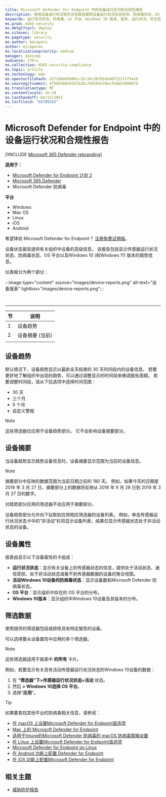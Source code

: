 ```yaml
---
title: Microsoft Defender for Endpoint 中的设备运行状况和合规性报告
description: 使用设备运行状况和符合性报告跟踪设备运行状况状态检测、防病毒状态、OS 平台和Windows 10版本
keywords: 运行状况状态、防病毒、os 平台、Windows 10 版本、版本、运行状况、符合性、状态
ms.prod: m365-security
ms.mktglfcycl: deploy
ms.sitesec: library
ms.pagetype: security
ms.author: macapara
author: mjcaparas
ms.localizationpriority: medium
manager: dansimp
audience: ITPro
ms.collection: M365-security-compliance
ms.topic: article
ms.technology: mde
ms.openlocfilehash: d171db0d5009cc32c34c3bf95da907221f275410
ms.sourcegitcommit: 4f56b4b034267b28c7dd165e78ecfb4b5390087d
ms.translationtype: MT
ms.contentlocale: zh-CN
ms.lasthandoff: 04/12/2022
ms.locfileid: "64789263"
---
```

# <a name="device-health-and-compliance-report-in-microsoft-defender-for-endpoint"></a>Microsoft Defender for Endpoint 中的设备运行状况和合规性报告

[!INCLUDE [Microsoft 365 Defender rebranding](../../includes/microsoft-defender.md)]


**适用于：**
- [Microsoft Defender for Endpoint 计划 2](https://go.microsoft.com/fwlink/p/?linkid=2154037)
- [Microsoft 365 Defender](https://go.microsoft.com/fwlink/?linkid=2118804)
- Microsoft Defender 防病毒 

**平台**
- Windows
- Mac OS
- Linux
- iOS
- Android

希望体验 Microsoft Defender for Endpoint？ [注册免费试用版](https://signup.microsoft.com/create-account/signup?products=7f379fee-c4f9-4278-b0a1-e4c8c2fcdf7e&ru=https://aka.ms/MDEp2OpenTrial?ocid=docs-wdatp-exposedapis-abovefoldlink)。

设备状态报告提供有关组织中设备的高级信息。 该报告包括显示传感器运行状况状态、防病毒状态、OS 平台以及Windows 10 (和Windows 11) 版本的趋势信息。

仪表板分为两个部分：

:::image type="content" source="images/device-reports.png" alt-text="设备报表" lightbox="images/device-reports.png":::


<br>

****

|节|说明|
|---|---|
|1|设备趋势|
|2|设备摘要 (当前) |
|||

## <a name="device-trends"></a>设备趋势

默认情况下，设备趋势显示以最新全天结束的 30 天时间段内的设备信息。 若要更好地了解组织中出现的趋势，可以通过调整显示的时间段来微调报告周期。 若要调整时间段，请从下拉选项中选择时间范围：

- 30 天
- 三个月
- 6 个月
- 自定义警报

> [!NOTE]
> 这些筛选器仅应用于设备趋势部分。 它不会影响设备摘要部分。

## <a name="device-summary"></a>设备摘要

当设备趋势显示趋势设备信息时，设备摘要显示范围为当前的设备信息。

> [!NOTE]
> 摘要部分中反映的数据范围为当前日期之前的 180 天。 例如，如果今天的日期是 2019 年 3 月 27 日，摘要部分上的数据将反映从 2018 年 9 月 28 日到 2019 年 3 月 27 日的数字。
>
> 对趋势部分应用的筛选器不会应用于摘要部分。

设备趋势部分允许向下钻取到应用相应筛选器的设备列表。 例如，单击传感器运行状况状态卡中的“非活动”栏将显示设备列表，结果仅显示传感器状态处于非活动状态的设备。

## <a name="device-attributes"></a>设备属性

报表由显示以下设备属性的卡组成：

- **运行状况状态**：显示有关设备上的传感器状态的信息，提供处于活动状态、通信受损、处于非活动状态或看不到传感器数据的设备的聚合视图。
- **活动Windows 10设备的防病毒状态**：显示设备数和Microsoft Defender 防病毒状态。
- **OS 平台**：显示组织中存在的 OS 平台的分布。
- **Windows 10版本**：显示组织中Windows 10设备及其版本的分布。

## <a name="filter-data"></a>筛选数据

使用提供的筛选器包括或排除具有特定属性的设备。

可以选择要从设备属性中应用的多个筛选器。

> [!NOTE]
> 这些筛选器适用于报表中 **的所有** 卡片。

例如，若要显示有关具有活动传感器运行状况状态的Windows 10设备的数据：

1. 在 **“筛选器”下>传感器运行状况状态>活动** 状态。
2. 然后 **> Windows 10选择 OS 平台**。
3. 选择“**应用**”。

> [!TIP]
> 如果要查找其他平台的防病毒相关信息，请参阅：
> - [在 macOS 上设置Microsoft Defender for Endpoint首选项](mac-preferences.md)
> - [Mac 上的 Microsoft Defender for Endpoint](microsoft-defender-endpoint-mac.md)
> - [适用于Intune的Microsoft Defender 防病毒的 macOS 防病毒策略设置](/mem/intune/protect/antivirus-microsoft-defender-settings-macos)
> - [在 Linux 上设置Microsoft Defender for Endpoint首选项](linux-preferences.md)
> - [Microsoft Defender for Endpoint on Linux](microsoft-defender-endpoint-linux.md)
> - [在 Android 功能上配置 Defender for Endpoint](android-configure.md)
> - [在 iOS 功能上配置Microsoft Defender for Endpoint](ios-configure-features.md)

## <a name="related-topic"></a>相关主题

- [威胁防护报告](threat-protection-reports.md)
